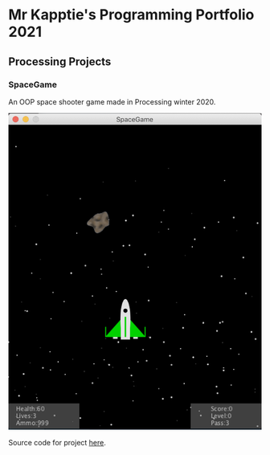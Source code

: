# Mr Kapptie's Programming Portfolio 2021

## Processing Projects

### SpaceGame

An OOP space shooter game made in Processing winter 2020.

![SpaceGame](https://github.com/emildien9572/ProgrammingPortfolio/blob/gh-pages/images/SpaceGame.png)

Source code for project [here](https://github.com/emildien9572/ProgrammingPortfolio/tree/gh-pages/src/SpaceGame).
